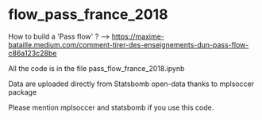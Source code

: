# flow_pass_france_2018

How to build a 'Pass flow' ? --> https://maxime-bataille.medium.com/comment-tirer-des-enseignements-dun-pass-flow-c86a123c28be

All the code is in the file pass_flow_france_2018.ipynb

Data are uploaded directly from Statsbomb open-data thanks to mplsoccer package

Please mention mplsoccer and statsbomb if you use this code.
